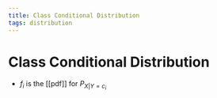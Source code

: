 ```yaml
---
title: Class Conditional Distribution
tags: distribution
---
```


# Class Conditional Distribution
- $f_{i}$ is the [[pdf]] for $P_{X|Y=c_{i}}$












